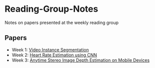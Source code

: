 # Reading-Group-Notes

Notes on papers presented at the weekly reading group

## Papers
- Week 1: [Video Instance Segmentation](./Session-1-VIS/Video%20Instance%20Segmentation.md)
- Week 2: [Heart Rate Estimation using CNN](./Session-2-HRE/Heart%20Rate%20Estimation%20using%20CNNs%20and%20DSP.md)
- Week 3: [Anytime Stereo Image Depth Estimation on Mobile Devices](./Session-3-AnyNet/AnyNet.md)
